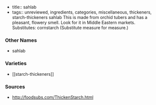 - title:: sahlab
- tags:: unreviewed, ingredients, categories, miscellaneous, thickeners, starch-thickeners
sahlab This is made from orchid tubers and has a pleasant, flowery smell. Look for it in Middle Eastern markets. Substitutes: cornstarch (Substitute measure for measure.)

### Other Names

* sahlab

### Varieties

* [[starch-thickeners]]

### Sources
* http://foodsubs.com/ThickenStarch.html
